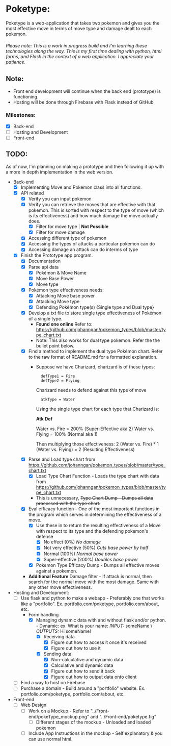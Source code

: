 # Poketype:
Poketype is a web-application that takes two pokemon and gives you the most effective move in terms of move type and damage dealt to each pokemon.

###### Please note: This is a work in progress build and I'm learning these technologies along the way. This is my first time dealing with python, html forms, and Flask in the context of a web application. I appreciate your patience.

## Note:
- Front end development will continue when the back end (prototype) is functioning.
- Hosting will be done through Firebase with Flask instead of GitHub

### Milestones:
- [x] Back-end
- [ ] Hosting and Development
- [ ] Front-end

## TODO:
As of now, I'm planning on making a prototype and then following it up with a more in depth implementation in the web version.

+ Back-end
    - [x] Implementing Move and Pokemon class into all functions.
    - [x] API related
        + [x] Verify you can input pokemon
        + [x] Verify you can retrieve the moves that are effective with that pokemon. This is sorted with respect to the type of move (which is its effectiveness) and how much damage the move actually does.
            - [x] Filter for move type | **Not Possible** 
            - [x] Filter for move damage
        + [x] Accessing different type of pokemon
        + [x] Accessing the types of attacks a particular pokemon can do
        + [x] Accessing damage an attack can do interms of type
    - [x] Finish the Prototype app program.
        - [x] Documentation
        - [x] Parse api data
            + [x] Pokémon & Move Name
            + [x] Move Base Power
            + [x] Move type
        - [x] Pokémon type effectiveness needs:
            - [x] Attacking Move base power
            - [x] Attacking Move type
            - [x] Defending Pokémon type(s) {Single type and Dual type}
        - [x] Develop a txt file to store single type effectiveness of Pokémon of a single type. 
            - **Found one online** Refer to: https://github.com/johanngan/pokemon_types/blob/master/type_chart.txt
            - Note: This also works for dual type pokemon. Refer the the bullet point below.
        - [x] Find a method to implement the dual type Pokémon chart. Refer to the raw format of README.md for a formatted explanation.
            + Suppose we have Charizard, charizard is of these types:
                
                    defType1 = Fire
                    defType2 = Flying
                
                Charizard needs to defend against this type of move
                
                    atkType = Water
                
                Using the single type chart for each type that Charizard is:

                **Atk** **Def**

                Water vs. Fire = 200% (Super-Effective aka 2) 
                Water vs. Flying = 100% (Normal aka 1)

                Then multiplying those effectiveness: 
                2 (Water vs. Fire) * 1 (Water vs. Flying) = 2 (Resulting Effectiveness)
        - [x] Parse and Load type chart from https://github.com/johanngan/pokemon_types/blob/master/type_chart.txt
            + [x] Load Type Chart Function - Loads the type chart with data from https://github.com/johanngan/pokemon_types/blob/master/type_chart.txt
            + This is unnecessary, ~~Type Chart Dump - Dumps all data processed with the type chart.~~
        - [x] Eval efficacy function - One of the most important functions in the program which serves in determining the effectiveness of a move.
            + [x] Use these in to return the resulting effectiveness of a Move with respect to its type and the defending pokemon's defense
                - [x] No effect (0%) *No damage*
                - [x] Not very effective (50%) *Cuts base power by half*
                - [x] Normal (100%) *Normal base power*
                - [x] Super-effective (200%) *Doubles base power*
            + [x] Pokemon Type Efficacy Dump - Dumps all effective moves against a pokemon.
        - **Additional Feature** Damage filter - If attack is normal, then search for the normal move with the most damage. Same with any other move effectiveness.

+ Hosting and Development:
    - [ ] Use flask and python to make a webapp - Preferably one that works like a "portfolio". Ex. portfolio.com/poketype, portfolio.com/about, etc.
        - Form handling
            + [x] Managing dynamic data with and without flask and/or python. - Dynamic: ex. What is your name: _INPUT:_ someName \ _OUTPUTS:_ Hi someName!
                - [x] Receiving data
                    + [x] Figure out how to access it once it's received
                    + [x] Figure out how to use it
                - [x] Sending data
                    - [x] Non-calculative and dynamic data
                    - [x] Calculative and dynamic data
                    - [x] Figure out how to send it back
                    - [x] Figure out how to output data onto client
    - [ ] Find a way to host on Firebase
    - [ ] Purchase a domain - Build around a "portfolio" website. Ex. portfolio.com/poketype, portfolio.com/about, etc.

+ Front-end
    - [ ] Web Design
        + [ ] Work on a Mockup - Refer to "../Front-end/pokeType_mockup.png" and "../Front-end/poketype.fig"
            - [ ] Different stages of the mockup - Unloaded and loaded pokemon
        + [ ] Include App Instructions in the mockup - Self explanatory & you can use normal html.
